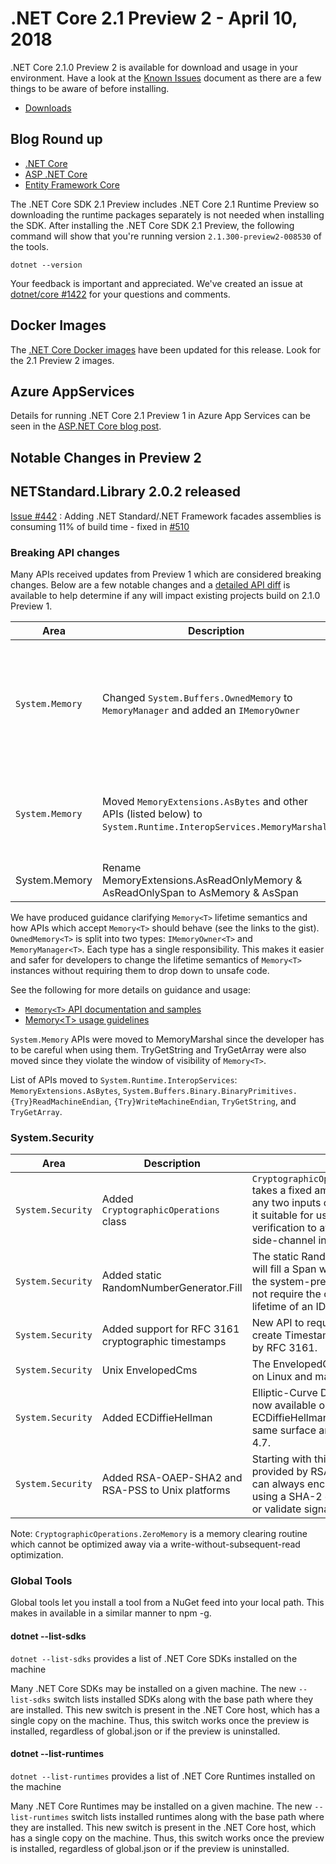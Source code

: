 # .NET Core 2.1 Preview 2 - April 10, 2018

.NET Core 2.1.0 Preview 2 is available for download and usage in your environment. Have a look at the [Known Issues](2.1.0-preview2-known-issues.md) document as there are a few things to be aware of before installing.

* [Downloads](https://dotnet.microsoft.com/download)

## Blog Round up

* [.NET Core](https://devblogs.microsoft.com/dotnet/announcing-net-core-2-1-preview-2/)
* [ASP .NET Core](https://devblogs.microsoft.com/dotnet/asp-net-core-2-1-0-preview2-now-available/)
* [Entity Framework Core](https://devblogs.microsoft.com/dotnet/announcing-entity-framework-core-2-1-preview-2/)

The .NET Core SDK 2.1 Preview includes .NET Core 2.1 Runtime Preview so downloading the runtime packages separately is not needed when installing the SDK. After installing the .NET Core SDK 2.1 Preview, the following command will show that you're running version `2.1.300-preview2-008530` of the tools.

`dotnet --version`

Your feedback is important and appreciated. We've created an issue at [dotnet/core #1422](https://github.com/dotnet/core/issues/1422) for your questions and comments.

## Docker Images

The [.NET Core Docker images](https://hub.docker.com/r/microsoft/dotnet/) have been updated for this release. Look for the 2.1 Preview 2 images.

## Azure AppServices

Details for running .NET Core 2.1 Preview 1 in Azure App Services can be seen in the [ASP.NET Core blog post](https://devblogs.microsoft.com/dotnet/asp-net-core-2-1-0-preview1-using-asp-net-core-previews-on-azure-app-service/).

## Notable Changes in Preview 2

## NETStandard.Library 2.0.2 released

[Issue #442](https://github.com/dotnet/standard/issues/442) : Adding .NET Standard/.NET Framework facades assemblies is consuming 11% of build time - fixed in [#510](https://github.com/dotnet/standard/pull/510)

### Breaking API changes

Many APIs received updates from Preview 1 which are considered breaking changes. Below are a few notable changes and a [detailed API diff](https://github.com/dotnet/core/tree/main/release-notes/2.1/Preview/api-diff/preview2) is available to help determine if any will impact existing projects build on 2.1.0 Preview 1.

| Area | Description | Details | Github Issue |
| ---- | ----------- | ------- | ------------ |
| `System.Memory` | Changed `System.Buffers.OwnedMemory` to `MemoryManager` and added an `IMemoryOwner` | This is a breaking change to System.Memory lifetime management APIs, to reduce pit-of-failure use-after-free security issues. | |
| `System.Memory` | Moved `MemoryExtensions.AsBytes` and other APIs (listed below) to `System.Runtime.InteropServices.MemoryMarshal`. | These APIs are unsafe as they allow skipping visible checks and can result in unexpected behaviors.| [corefx/27094](https://github.com/dotnet/corefx/issues/27094); [corefx/27451](https://github.com/dotnet/corefx/issues/27451) |
| System.Memory | Rename MemoryExtensions.AsReadOnlyMemory & AsReadOnlySpan to AsMemory & AsSpan | | [corefx/26894](https://github.com/dotnet/corefx/issues/26894) |

We have produced guidance clarifying `Memory<T>` lifetime semantics and how APIs which accept `Memory<T>` should behave (see the links to the gist). `OwnedMemory<T>` is split into two types: `IMemoryOwner<T>` and `MemoryManager<T>`. Each type has a single responsibility.
This makes it easier and safer for developers to change the lifetime semantics of `Memory<T>` instances without requiring them to drop down to unsafe code.

See the following for more details on guidance and usage:

* [`Memory<T>` API documentation and samples](https://gist.github.com/GrabYourPitchforks/8efb15abbd90bc5b128f64981766e834)
* [Memory\<T> usage guidelines](https://gist.github.com/GrabYourPitchforks/4c3e1935fd4d9fa2831dbfcab35dffc6)

`System.Memory` APIs were moved to MemoryMarshal since the developer has to be careful when using them. TryGetString and TryGetArray were also moved since they violate the window of visibility of `Memory<T>`.

List of APIs moved to `System.Runtime.InteropServices`: `MemoryExtensions.AsBytes`, `System.Buffers.Binary.BinaryPrimitives.{Try}ReadMachineEndian`, `{Try}WriteMachineEndian`, `TryGetString`, and `TryGetArray`.

### System.Security

| Area | Description | Details |
| ---- | ----------- | ------- |
| `System.Security` | Added `CryptographicOperations` class | `CryptographicOperations.FixedTimeEquals` takes a fixed amount of time to return for any two inputs of the same length, making it suitable for use in cryptographic verification to avoid contributing to timing side-channel information.|
| `System.Security` | Added static RandomNumberGenerator.Fill | The static RandomNumberGenerator.Fill will fill a Span with random values using the system-preferred CSPRNG, and does not require the caller to manage the lifetime of an IDisposable resource. |
| `System.Security` | Added support for RFC 3161 cryptographic timestamps | New API to request, read, validate, and create TimestampToken values as defined by RFC 3161. |
| `System.Security` | Unix EnvelopedCms | The EnvelopedCms class is now available on Linux and macOS. |
| `System.Security` | Added ECDiffieHellman | Elliptic-Curve Diffie-Hellman (ECDH) is now available on .NET Core via the ECDiffieHellman class family with the same surface area as .NET Framework 4.7. |
| `System.Security` | Added RSA-OAEP-SHA2 and RSA-PSS to Unix platforms | Starting with this release the instance provided by RSA.Create() on .NET Core can always encrypt or decrypt with OAEP using a SHA-2 digest, as well as generate or validate signatures using RSA-PSS. |

Note: `CryptographicOperations.ZeroMemory` is a memory clearing routine which cannot be optimized away via a write-without-subsequent-read optimization.

### Global Tools

Global tools let you install a tool from a NuGet feed into your local path. This makes in available in a similar manner to npm -g.

#### dotnet --list-sdks

`dotnet --list-sdks` provides a list of .NET Core SDKs installed on the machine

Many .NET Core SDKs may be installed on a given machine. The new `--list-sdks` switch lists installed SDKs along with the base path where they are installed. This new switch is present in the .NET Core host, which has a single copy on the machine. Thus, this switch works once the preview is installed, regardless of global.json or if the preview is uninstalled.

#### dotnet --list-runtimes

`dotnet --list-runtimes` provides a list of .NET Core Runtimes installed on the machine

Many .NET Core Runtimes may be installed on a given machine. The new `--list-runtimes` switch lists installed runtimes along with the base path where they are installed. This new switch is present in the .NET Core host, which has a single copy on the machine. Thus, this switch works once the preview is installed, regardless of global.json or if the preview is uninstalled.

